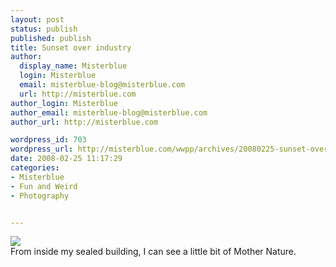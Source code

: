 ```yaml
---
layout: post
status: publish
published: publish
title: Sunset over industry
author:
  display_name: Misterblue
  login: Misterblue
  email: misterblue-blog@misterblue.com
  url: http://misterblue.com
author_login: Misterblue
author_email: misterblue-blog@misterblue.com
author_url: http://misterblue.com

wordpress_id: 703
wordpress_url: http://misterblue.com/wwpp/archives/20080225-sunset-over-industry
date: 2008-02-25 11:17:29
categories:
- Misterblue
- Fun and Weird
- Photography


---
```

<div class="g2image_float_left"><a href="/images/oldimages/1765.jpg"><img src="/images/oldimages/thumb/1765.jpg" class="oldImageThumb"/></a></div>From inside my sealed building, I can see a little bit of Mother Nature.
